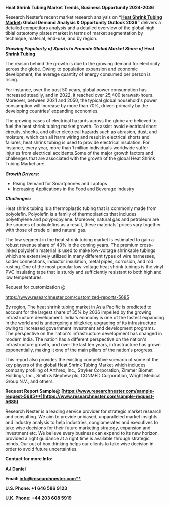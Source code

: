 ﻿<a name="_hlk168321567"></a>**Heat Shrink Tubing Market Trends, Business Opportunity 2024-2036**

Research Nester’s recent market research analysis on **“[Heat Shrink Tubing Market](https://www.researchnester.com/reports/heat-shrink-tubing-market/5685): Global Demand Analysis & Opportunity Outlook 2036”** delivers a detailed competitors analysis and a detailed overview of the global high tibial osteotomy plates market in terms of market segmentation by technique, material, end-use, and by region. 

***Growing Popularity of Sports to Promote Global Market Share of* Heat Shrink Tubing** 

The reason behind the growth is due to the growing demand for electricity across the globe. Owing to population expansion and economic development, the average quantity of energy consumed per person is rising.

For instance, over the past 50 years, global power consumption has increased steadily, and in 2022, it reached over 25,400 terawatt-hours. Moreover, between 2021 and 2050, the typical global household's power consumption will increase by more than 70%, driven primarily by the developing countries' expanding economies.

The growing cases of electrical hazards across the globe are believed to fuel the heat shrink tubing market growth. To assist avoid electrical short circuits, shocks, and other electrical hazards such as abrasion, dust, and moisture, which can all harm wiring and result in electrical shorts and failures, heat shrink tubing is used to provide electrical insulation. For instance, every year, more than 1 million individuals worldwide suffer injuries from electrical accidents.Some of the major growth factors and challenges that are associated with the growth of the global Heat Shrink Tubing Market are:

***Growth Drivers:***

- Rising Demand for Smartphones and Laptops 
- Increasing Applications in the Food and Beverage Industry 

***Challenges:***

Heat shrink tubing is a thermoplastic tubing that is commonly made from polyolefin. Polyolefin is a family of thermoplastics that includes polyethylene and polypropylene. Moreover, natural gas and petroleum are the sources of polyolefins as a result, these materials' prices vary together with those of crude oil and natural gas. 

The low segment in the heat shrink tubing market is estimated to gain a robust revenue share of 43% in the coming years. The premium cross-inked polyolefin material is used to make low-voltage shrinkable tubings which are extensively utilized in many different types of wire harnesses, solder connections, inductor insulation, metal pipes, corrosion, and rod rusting. One of the most popular low-voltage heat shrink tubings is the vinyl PVC insulating tape that is sturdy and sufficiently resistant to both high and low temperatures.

Request for customization @ 

<https://www.researchnester.com/customized-reports-5685>

By region, The heat shrink tubing market in Asia Pacific is predicted to account for the largest share of 35% by 2036 impelled by the growing infrastructure development. India's economy is one of the fastest expanding in the world and is undergoing a blitzkrieg upgrading of its infrastructure owing to increased government investment and development programs. The perspective on the nation's infrastructure development has changed in modern India. The nation has a different perspective on the nation's infrastructure growth, and over the last ten years, infrastructure has grown exponentially, making it one of the main pillars of the nation's progress.

This report also provides the existing competitive scenario of some of the key players of the global Heat Shrink Tubing Market which includes company profiling of Arthrex, Inc., Stryker Corporation, Zimmer Biomet Holdings, Inc., Smith & Nephew plc, CONMED Corporation, Wright Medical Group N.V., and others.      

**Request Report Sample@ [https://www.researchnester.com/sample-request-5685**](https://www.researchnester.com/sample-request-5685)**

Research Nester is a leading service provider for strategic market research and consulting. We aim to provide unbiased, unparalleled market insights and industry analysis to help industries, conglomerates and executives to take wise decisions for their future marketing strategy, expansion and investment etc. We believe every business can expand to its new horizon, provided a right guidance at a right time is available through strategic minds. Our out of box thinking helps our clients to take wise decision in order to avoid future uncertainties.

**Contact for more Info:**

**AJ Daniel**

**Email: [info@researchnester.com**](mailto:info@researchnester.com)**

**U.S. Phone: +1 646 586 9123** 

**U.K. Phone: +44 203 608 5919**

